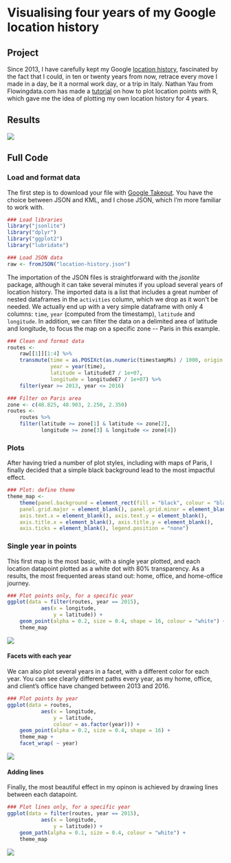 # Visualising four years of my Google location history

## Project

Since 2013, I have carefully kept my Google [location history](https://www.google.com/maps/timeline), fascinated by the fact that I could, in ten or twenty years from now, retrace every move I made in a day, be it a normal work day, or a trip in Italy. Nathan Yau from Flowingdata.com has made a [tutorial](http://flowingdata.com/2014/01/28/how-to-map-geographic-paths-in-r/) on how to plot location points with R, which gave me the idea of plotting my own location history for 4 years.

## Results

![](graph.png)

## Full Code

### Load and format data

The first step is to download your file with [Google Takeout](https://takeout.google.com/settings/takeout). You have the choice between JSON and KML, and I chose JSON, which I’m more familiar to work with.

```r
### Load libraries
library("jsonlite")
library("dplyr")
library("ggplot2")
library("lubridate")
```

```r
### Load JSON data
raw <- fromJSON("location-history.json")
```

The importation of the JSON files is straightforward with the *jsonlite* package, although it can take several minutes if you upload several years of location history. The imported data is a list that includes a great number of nested dataframes in the `activities` column, which we drop as it won't be needed. We actually end up with a very simple dataframe with only 4 columns: `time`, `year` (computed from the timestamp), `latitude` and `longitude`. In addition, we can filter the data on a delimited area of latitude and longitude, to focus the map on a specific zone -- Paris in this example.

```r
### Clean and format data
routes <-
    raw[[1]][1:4] %>%
    transmute(time = as.POSIXct(as.numeric(timestampMs) / 1000, origin = "1970-01-01"),
              year = year(time),
              latitude = latitudeE7 / 1e+07,
              longitude = longitudeE7 / 1e+07) %>%
    filter(year >= 2013, year <= 2016)

### Filter on Paris area
zone <- c(48.825, 48.903, 2.250, 2.350)
routes <-
    routes %>%
    filter(latitude >= zone[1] & latitude <= zone[2],
           longitude >= zone[3] & longitude <= zone[4])
```

### Plots

After having tried a number of plot styles, including with maps of Paris, I finally decided that a simple black background lead to the most impactful effect.

```r
### Plot: define theme
theme_map <-
    theme(panel.background = element_rect(fill = "black", colour = "black"),
    panel.grid.major = element_blank(), panel.grid.minor = element_blank(),
    axis.text.x = element_blank(), axis.text.y = element_blank(),
    axis.title.x = element_blank(), axis.title.y = element_blank(),
    axis.ticks = element_blank(), legend.position = "none")
```

### Single year in points

This first map is the most basic, with a single year plotted, and each location datapoint plotted as a white dot with 80% transparency. As a results, the most frequented areas stand out: home, office, and home-office journey.

```r
### Plot points only, for a specific year
ggplot(data = filter(routes, year == 2015),
           aes(x = longitude,
               y = latitude)) +
    geom_point(alpha = 0.2, size = 0.4, shape = 16, colour = "white") +
    theme_map
```

![](location-history_files/figure-html/unnamed-chunk-5-1.png)<!-- -->

#### Facets with each year

We can also plot several years in a facet, with a different color for each year. You can see clearly different paths every year, as my home, office, and client’s office have changed between 2013 and 2016.

```r
### Plot points by year
ggplot(data = routes,
           aes(x = longitude,
               y = latitude,
               colour = as.factor(year))) +
    geom_point(alpha = 0.2, size = 0.4, shape = 16) +
    theme_map +
    facet_wrap( ~ year)
```

![](location-history_files/figure-html/unnamed-chunk-6-1.png)<!-- -->

#### Adding lines

Finally, the most beautiful effect in my opinon is achieved by drawing lines between each datapoint.

```r
### Plot lines only, for a specific year
ggplot(data = filter(routes, year == 2015),
           aes(x = longitude,
               y = latitude)) +
    geom_path(alpha = 0.1, size = 0.4, colour = "white") +
    theme_map
```

![](location-history_files/figure-html/unnamed-chunk-7-1.png)<!-- -->

